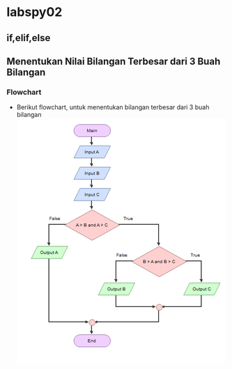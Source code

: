 # labspy02
## if,elif,else
## Menentukan Nilai Bilangan Terbesar dari 3 Buah Bilangan
### Flowchart 
- Berikut flowchart, untuk menentukan bilangan terbesar dari 3 buah bilangan
![gambar1](ssan/ss1.png)

